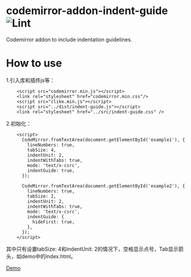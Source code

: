 # codemirror-addon-indent-guide ![Lint](https://github.com/assisrafael/codemirror-addon-indent-guide/workflows/Lint/badge.svg?branch=master) 



Codemirror addon to include indentation guidelines.

# How to use

1.引入库和插件js等：
```
    <script src="codemirror.min.js"></script>
    <link rel="stylesheet" href="codemirror.min.css"/>
    <script src="clike.min.js"></script>
    <script src="../dist/indent-guide.js"></script>
    <link rel="stylesheet" href="../src/indent-guide.css" />
```
2.初始化：
```
    <script>
      CodeMirror.fromTextArea(document.getElementById('example1'), {
        lineNumbers: true,
        tabSize: 4,
        indentUnit: 2,
        indentWithTabs: true,
        mode: 'text/x-csrc',
        indentGuide: true,
      });

      CodeMirror.fromTextArea(document.getElementById('example2'), {
        lineNumbers: true,
        tabSize: 2,
        indentUnit: 2,
        indentWithTabs: true,
        mode: 'text/x-csrc',
        indentGuide: {
          hideFirst: true,
        },
      });
    </script>
```
其中只有设置tabSize: 4和indentUnit: 2的情况下，空格显示点号，Tab显示箭头，如demo中的index.html。

[Demo](./codemirror-with-space-guide.png)

